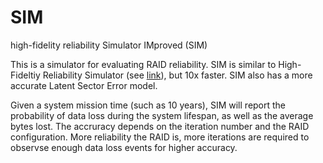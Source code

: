 # SIM
high-fidelity reliability Simulator IMproved (SIM)

This is a simulator for evaluating RAID reliability.
SIM is similar to High-Fideltiy Reliability Simulator (see [link](http://www.kaymgee.com/Kevin_Greenan/Software.html)), but 10x faster.
SIM also has a more accurate Latent Sector Error model.

Given a system mission time (such as 10 years), SIM will report the probability of data loss during the system lifespan, as well as the average bytes lost. 
The accruracy depends on the iteration number and the RAID configuration.
More reliability the RAID is, more iterations are required to observse enough data loss events for higher accuracy.

